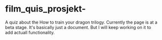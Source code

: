 # film_quis_prosjekt-
A quiz about the How to train your dragon trilogy.
Currently the page is at a beta stage. It's basically just a document. But I will keep working on it to add actuall functionality.
